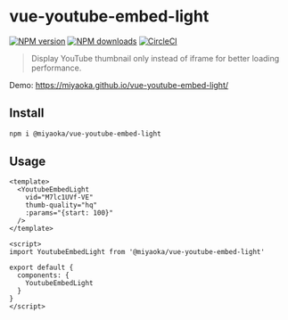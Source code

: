 # vue-youtube-embed-light

[![NPM version](https://img.shields.io/npm/v/@miyaoka/vue-youtube-embed-light.svg?style=flat)](https://npmjs.com/package/@miyaoka/vue-youtube-embed-light) [![NPM downloads](https://img.shields.io/npm/dm/@miyaoka/vue-youtube-embed-light.svg?style=flat)](https://npmjs.com/package/@miyaoka/vue-youtube-embed-light) [![CircleCI](https://circleci.com/gh/miyaoka/vue-youtube-embed-light.svg?style=shield)](https://circleci.com/gh/miyaoka/vue-youtube-embed-light)

> Display YouTube thumbnail only instead of iframe for better loading performance.

Demo: https://miyaoka.github.io/vue-youtube-embed-light/

## Install

```sh
npm i @miyaoka/vue-youtube-embed-light
```

## Usage

```vue
<template>
  <YoutubeEmbedLight
    vid="M7lc1UVf-VE"
    thumb-quality="hq"
    :params="{start: 100}"
  />
</template>

<script>
import YoutubeEmbedLight from '@miyaoka/vue-youtube-embed-light'

export default {
  components: {
    YoutubeEmbedLight
  }
}
</script>
```
